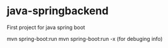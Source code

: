 # java-springbackend
First project for java spring boot

mvn spring-boot:run
mvn spring-boot:run -x (for debuging info)
